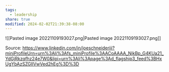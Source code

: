 ```yaml
---
tags:
  - leadership
share: true
modified: 2024-02-02T21:39:38-08:00
---
```

![[Pasted image 20221109193027.png|Pasted image 20221109193027.png]]

Source: https://www.linkedin.com/in/joeschneideriii?miniProfileUrn=urn%3Ali%3Afs_miniProfile%3AACoAAAA_NjkBp_G4KUa21_YdGjRkzqfhz24e7W0&lipi=urn%3Ali%3Apage%3Ad_flagship3_feed%3BHxUgYbAzSZGIlVwVed2hEg%3D%3D